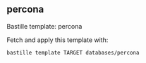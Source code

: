 ## percona
Bastille template: percona

Fetch and apply this template with:

```shell
bastille template TARGET databases/percona
```

